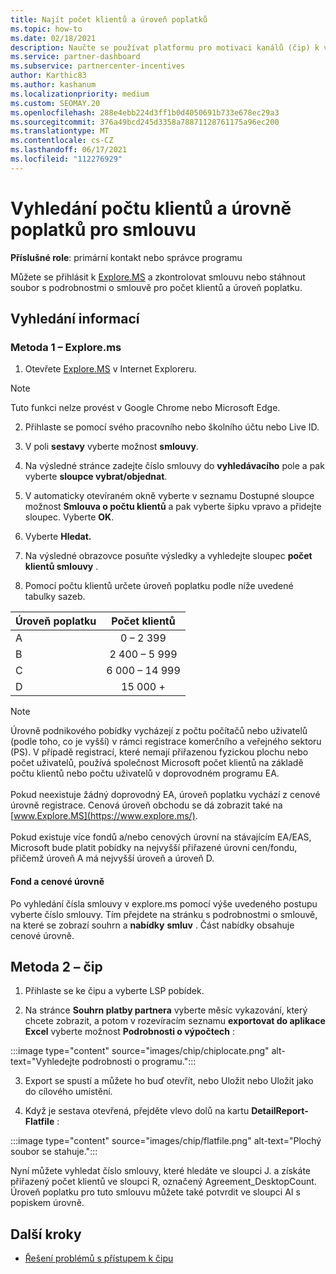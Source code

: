 ```yaml
---
title: Najít počet klientů a úroveň poplatků
ms.topic: how-to
ms.date: 02/18/2021
description: Naučte se používat platformu pro motivaci kanálů (čip) k vyhledání informací o počtu klientů a úrovních poplatků za smlouvu.
ms.service: partner-dashboard
ms.subservice: partnercenter-incentives
author: Karthic83
ms.author: kashanum
ms.localizationpriority: medium
ms.custom: SEOMAY.20
ms.openlocfilehash: 288e4ebb224d3ff1b0d4050691b733e678ec29a3
ms.sourcegitcommit: 376a49bcd245d3358a78871128761175a96ec200
ms.translationtype: MT
ms.contentlocale: cs-CZ
ms.lasthandoff: 06/17/2021
ms.locfileid: "112276929"
---
```

# <a name="locate-the-desktop-count-and-fee-level-for-an-agreement"></a>Vyhledání počtu klientů a úrovně poplatků pro smlouvu

**Příslušné role**: primární kontakt nebo správce programu

Můžete se přihlásit k [Explore.MS](https://www.explore.ms/) a zkontrolovat smlouvu nebo stáhnout soubor s podrobnostmi o smlouvě pro počet klientů a úroveň poplatku.

## <a name="to-locate-the-information"></a>Vyhledání informací

### <a name="method-1--explorems"></a>Metoda 1 – Explore.ms

1. Otevřete [Explore.MS](https://www.explore.ms/) v Internet Exploreru. 

>[!Note]
>Tuto funkci nelze provést v Google Chrome nebo Microsoft Edge.

2. Přihlaste se pomocí svého pracovního nebo školního účtu nebo Live ID.  

3. V poli **sestavy** vyberte možnost **smlouvy**.

4. Na výsledné stránce zadejte číslo smlouvy do **vyhledávacího** pole a pak vyberte **sloupce vybrat/objednat**.

5. V automaticky otevíraném okně vyberte v seznamu Dostupné sloupce možnost **Smlouva o počtu klientů** a pak vyberte šipku vpravo a přidejte sloupec. Vyberte **OK**.

6. Vyberte **Hledat.**

7. Na výsledné obrazovce posuňte výsledky a vyhledejte sloupec **počet klientů smlouvy** . 

8. Pomocí počtu klientů určete úroveň poplatku podle níže uvedené tabulky sazeb.  

| Úroveň poplatku | Počet klientů |
| ------ | :-----------: |
|  A | 0 – 2 399    |
|  B | 2 400 – 5 999    |
|  C | 6 000 – 14 999    |
|  D | 15 000 +   |

>[!NOTE]
>Úrovně podnikového pobídky vycházejí z počtu počítačů nebo uživatelů (podle toho, co je vyšší) v rámci registrace komerčního a veřejného sektoru (PS). V případě registrací, které nemají přiřazenou fyzickou plochu nebo počet uživatelů, používá společnost Microsoft počet klientů na základě počtu klientů nebo počtu uživatelů v doprovodném programu EA. <br><br>Pokud neexistuje žádný doprovodný EA, úroveň poplatku vychází z cenové úrovně registrace. Cenová úroveň obchodu se dá zobrazit také na [www.Explore.MS](https://www.explore.ms/). <br><br>Pokud existuje více fondů a/nebo cenových úrovní na stávajícím EA/EAS, Microsoft bude platit pobídky na nejvyšší přiřazené úrovni cen/fondu, přičemž úroveň A má nejvyšší úroveň a úroveň D.

#### <a name="pool-and-pricing-levels"></a>Fond a cenové úrovně

Po vyhledání čísla smlouvy v explore.ms pomocí výše uvedeného postupu vyberte číslo smlouvy. Tím přejdete na stránku s podrobnostmi o smlouvě, na které se zobrazí souhrn a **nabídky** **smluv** . Část nabídky obsahuje cenové úrovně.

## <a name="method-2---chip"></a>Metoda 2 – čip

1. Přihlaste se ke čipu a vyberte LSP pobídek.

2. Na stránce **Souhrn platby partnera** vyberte měsíc vykazování, který chcete zobrazit, a potom v rozevíracím seznamu **exportovat do aplikace Excel** vyberte možnost **Podrobnosti o výpočtech** :

:::image type="content" source="images/chip/chiplocate.png" alt-text="Vyhledejte podrobnosti o programu.":::

3. Export se spustí a můžete ho buď otevřít, nebo Uložit nebo Uložit jako do cílového umístění.

4. Když je sestava otevřená, přejděte vlevo dolů na kartu **DetailReport-Flatfile** :

:::image type="content" source="images/chip/flatfile.png" alt-text="Plochý soubor se stahuje.":::

Nyní můžete vyhledat číslo smlouvy, které hledáte ve sloupci J. a získáte přiřazený počet klientů ve sloupci R, označený Agreement_DesktopCount. Úroveň poplatku pro tuto smlouvu můžete také potvrdit ve sloupci AI s popiskem úrovně.

## <a name="next-steps"></a>Další kroky

- [Řešení problémů s přístupem k čipu](chip-access-trouble.md)
